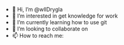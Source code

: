 - 👋 Hi, I’m @wllDrygla
- 👀 I’m interested in get knowledge for work
- 🌱 I’m currently learning how to use git
- 💞️ I’m looking to collaborate on 
- 📫 How to reach me: 

<!---
wllDrygla/wllDrygla is a ✨ special ✨ repository because its `README.md` (this file) appears on your GitHub profile.
You can click the Preview link to take a look at your changes.
--->
